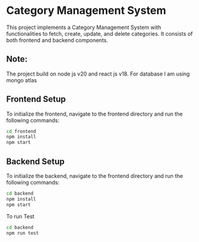 # Category Management System

This project implements a Category Management System with functionalities to fetch, create, update, and delete categories. It consists of both frontend and backend components.

## Note:
The project build on node js v20 and react js v18. For database I am using mongo atlas

## Frontend Setup

To initialize the frontend, navigate to the frontend directory and run the following commands:

```bash
cd frontend
npm install
npm start
```

## Backend Setup

To initialize the backend, navigate to the frontend directory and run the following commands:

```bash
cd backend
npm install
npm start
```

To run Test 

```bash
cd backend
npm run test
```